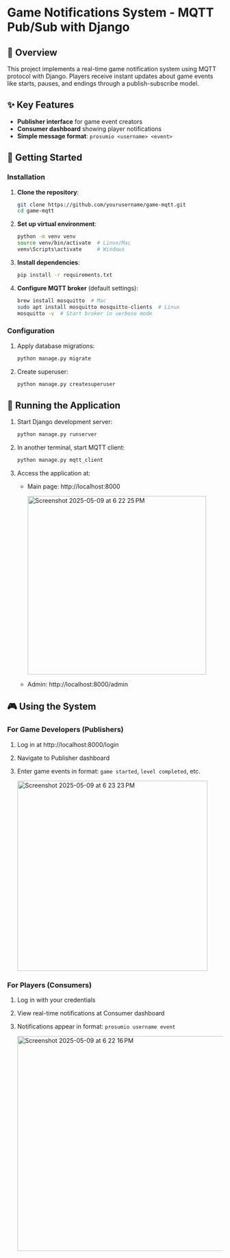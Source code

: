# Game Notifications System - MQTT Pub/Sub with Django

## 🌟 Overview

This project implements a real-time game notification system using MQTT protocol with Django. Players receive instant updates about game events like starts, pauses, and endings through a publish-subscribe model.

## ✨ Key Features

- **Publisher interface** for game event creators
- **Consumer dashboard** showing player notifications
- **Simple message format**: `prosumio <username> <event>`

## 🚀 Getting Started

### Installation

1. **Clone the repository**:
   ```bash
   git clone https://github.com/yourusername/game-mqtt.git
   cd game-mqtt
   ```

2. **Set up virtual environment**:
   ```bash
   python -m venv venv
   source venv/bin/activate  # Linux/Mac
   venv\Scripts\activate     # Windows
   ```

3. **Install dependencies**:
   ```bash
   pip install -r requirements.txt
   ```

4. **Configure MQTT broker** (default settings):
   ```bash
   brew install mosquitto  # Mac
   sudo apt install mosquitto mosquitto-clients  # Linux
   mosquitto -v  # Start broker in verbose mode
   ```

### Configuration

1. Apply database migrations:
   ```bash
   python manage.py migrate
   ```

2. Create superuser:
   ```bash
   python manage.py createsuperuser
   ```

## 🏃 Running the Application

1. Start Django development server:
   ```bash
   python manage.py runserver
   ```

2. In another terminal, start MQTT client:
   ```bash
   python manage.py mqtt_client
   ```

3. Access the application at:
   - Main page: http://localhost:8000
     
     <img width="417" alt="Screenshot 2025-05-09 at 6 22 25 PM" src="https://github.com/user-attachments/assets/b2ca3b26-5ff5-4ad1-bdc0-b0c31d9df1c5" />

   - Admin: http://localhost:8000/admin

## 🎮 Using the System

### For Game Developers (Publishers)
1. Log in at http://localhost:8000/login
2. Navigate to Publisher dashboard
3. Enter game events in format: `game started`, `level completed`, etc.
   
   <img width="444" alt="Screenshot 2025-05-09 at 6 23 23 PM" src="https://github.com/user-attachments/assets/3a2bbc9e-1eca-4c73-8daa-f36ee90d3bae" />

### For Players (Consumers)
1. Log in with your credentials
2. View real-time notifications at Consumer dashboard
3. Notifications appear in format: `prosumio username event`
   
   <img width="502" alt="Screenshot 2025-05-09 at 6 22 16 PM" src="https://github.com/user-attachments/assets/03b636da-481a-45ae-bbf0-19c93cf8c02e" />

